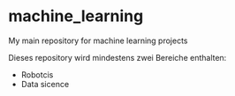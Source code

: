 # machine_learning
My main repository for machine learning projects

Dieses repository wird mindestens zwei Bereiche enthalten:
- Robotcis
- Data sicence
